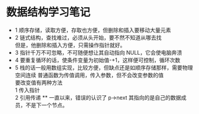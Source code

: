 # 数据结构学习笔记
* 1 顺序存储，读取方便，存取也方便，但删除和插入要移动大量元素
* 2 链式结构，查找难过，必须从头开始，要不然不知道从哪去找  
但是，他删除和插入方便，只需操作指针就好。
* 3 指针千万不可忽略，不可随便想让其自动指向    NULL，它会使电脑奔溃
* 4 要重复循环的话，使条件变量为初始值-+1，这样便可控制，循环次数
* 5 栈的话一般用数组实现，比较方便，但缺点还是如顺序存储那样，需要物理空间连续
    普通函数为传值调用，传入参数，但不会改变参数的值  
   要改变值有两种方法  
1  传入指针  
2  引用传递
** 一直以来，错误的认识了  p->next 其指向的是自己的数据成员，不是下一个节点。

